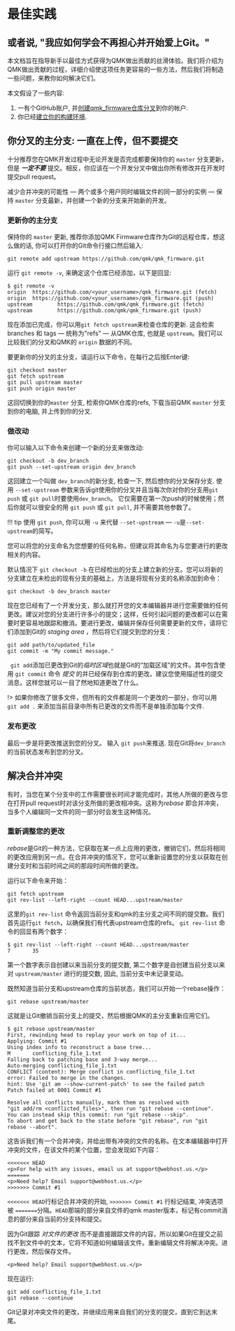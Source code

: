 # 最佳实践

## 或者说, "我应如何学会不再担心并开始爱上Git。"

本文档旨在指导新手以最佳方式获得为QMK做出贡献的丝滑体验。我们将介绍为QMK做出贡献的过程，详细介绍使这项任务更容易的一些方法，然后我们将制造一些问题，来教你如何解决它们。

本文假设了一些内容:

1. 一有个GitHub账户, 并[创建qmk_firmware仓库分叉](getting_started_github.md)到你的帐户.
2. 你已经[建立你的构建环境](tutorial_getting_started.md?id=environment-setup).


## 你分叉的主分支: 一直在上传，但不要提交

十分推荐您在QMK开发过程中无论开发是否完成都要保持你的 `master` 分支更新，但是 ***一定不要*** 提交。相反，你应该在一个开发分叉中做出你所有修改并在开发时提交pull request。

减少合并冲突的可能性 &mdash; 两个或多个用户同时编辑文件的同一部分的实例 &mdash; 保持 `master` 分支最新，并创建一个新的分支来开始新的开发。

### 更新你的主分支

保持你的 `master` 更新, 推荐你添加QMK Firmware仓库作为Git的远程仓库，想这么做的话, 你可以打开你的Git命令行接口然后输入:

```
git remote add upstream https://github.com/qmk/qmk_firmware.git
```

运行 `git remote -v`, 来确定这个仓库已经添加，以下是回显:

```
$ git remote -v
origin  https://github.com/<your_username>/qmk_firmware.git (fetch)
origin  https://github.com/<your_username>/qmk_firmware.git (push)
upstream        https://github.com/qmk/qmk_firmware.git (fetch)
upstream        https://github.com/qmk/qmk_firmware.git (push)
```

现在添加已完成，你可以用`git fetch upstream`来检查仓库的更新. 这会检索branches 和 tags &mdash; 统称为"refs" &mdash; 从QMK仓库, 也就是 `upstream`。我们可以比较我们的分叉和QMK的 `origin` 数据的不同。

要更新你的分叉的主分支，请运行以下命令，在每行之后按Enter键:

```
git checkout master
git fetch upstream
git pull upstream master
git push origin master
```

这回切换到你的`master` 分支, 检索你QMK仓库的refs, 下载当前QMK `master` 分支到你的电脑, 并上传到你的分叉.

### 做改动

你可以输入以下命令来创建一个新的分支来做改动:

```
git checkout -b dev_branch
git push --set-upstream origin dev_branch
```

这回建立一个叫做 `dev_branch`的新分支, 检查一下, 然后想你的分叉保存分支. 使用 `--set-upstream` 参数来告诉git使用你的分叉并且当每次你对你的分支用`git push` 或 `git pull`时要使用`dev_branch`。 它仅需要在第一次push的时候使用；然后你就可以很安全的用 `git push` 或 `git pull`, 并不需要其他参数了。

!!! tip
    使用 `git push`, 你可以用 `-u` 来代替 `--set-upstream` &mdash; `-u`是`--set-upstream`的简写。

您可以将您的分支命名为您想要的任何名称，但建议将其命名为与您要进行的更改相关的内容。

默认情况下 `git checkout -b` 在已经检出的分支上建立新的分支。您可以将新的分支建立在未检出的现有分支的基础上，方法是将现有分支的名称添加到命令：

```
git checkout -b dev_branch master
```

现在您已经有了一个开发分支，那么就打开您的文本编辑器并进行您需要做的任何更改。建议对您的分支进行许多小的提交；这样，任何引起问题的更改都可以在需要时更容易地跟踪和撤消。要进行更改，编辑并保存任何需要更新的文件，请将它们添加到Git的 *staging area* ，然后将它们提交到您的分支：

```
git add path/to/updated_file
git commit -m "My commit message."
```

` git add`添加已更改到Git的*临时区域*也就是Git的“加载区域”的文件。其中包含使用 `git commit` 命令 *提交* 的并已经保存到仓库的更改。建议您使用描述性的提交消息，这样您就可以一目了然地知道更改了什么。

!> 如果你修改了很多文件，但所有的文件都是同一个更改的一部分，你可以用 `git add .` 来添加当前目录中所有已更改的文件而不是单独添加每个文件.

### 发布更改

最后一步是将更改推送到您的分叉。 输入 `git push`来推送. 现在Git将`dev_branch`的当前状态发布到您的分叉。


## 解决合并冲突

有时，当您在某个分支中的工作需要很长时间才能完成时，其他人所做的更改与您在打开pull request时对该分支所做的更改相冲突。这称为*rebase* 即合并冲突，当多个人编辑同一文件的同一部分时会发生这种情况。

### 重新调整您的更改

*rebase*是Git的一种方法，它获取在某一点上应用的更改，撤销它们，然后将相同的更改应用到另一点。在合并冲突的情况下，您可以重新设置您的分支以获取在创建分支时和当前时间之间的那段时间所做的更改。

运行以下命令来开始：

```
git fetch upstream
git rev-list --left-right --count HEAD...upstream/master
```

 这里的`git rev-list` 命令返回当前分支和qmk的主分支之间不同的提交数。我们首先运行`git fetch`，以确保我们有代表upstream仓库的refs。 `git rev-list` 命令的回显有两个数字：

```
$ git rev-list --left-right --count HEAD...upstream/master
7       35
```

第一个数字表示自创建以来当前分支的提交数, 第二个数字是自创建当前分支以来对 `upstream/master` 进行的提交数, 因此, 当前分支中未记录变动。

既然知道当前分支和upstream仓库的当前状态，我们可以开始一个rebase操作：

```
git rebase upstream/master
```

这就是让Git撤销当前分支上的提交，然后根据QMK的主分支重新应用它们。

```
$ git rebase upstream/master
First, rewinding head to replay your work on top of it...
Applying: Commit #1
Using index info to reconstruct a base tree...
M       conflicting_file_1.txt
Falling back to patching base and 3-way merge...
Auto-merging conflicting_file_1.txt
CONFLICT (content): Merge conflict in conflicting_file_1.txt
error: Failed to merge in the changes.
hint: Use 'git am --show-current-patch' to see the failed patch
Patch failed at 0001 Commit #1

Resolve all conflicts manually, mark them as resolved with
"git add/rm <conflicted_files>", then run "git rebase --continue".
You can instead skip this commit: run "git rebase --skip".
To abort and get back to the state before "git rebase", run "git rebase --abort".
```

这告诉我们有一个合并冲突，并给出带有冲突的文件的名称。在文本编辑器中打开冲突的文件，在该文件的某个位置，您会发现如下内容：

```
<<<<<<< HEAD
<p>For help with any issues, email us at support@webhost.us.</p>
=======
<p>Need help? Email support@webhost.us.</p>
>>>>>>> Commit #1
```

 `<<<<<<< HEAD`行标记合并冲突的开始, `>>>>>>> Commit #1` 行标记结束, 冲突选项被 `=======`分隔。`HEAD`那端的部分来自文件的qmk master版本，标记有commit消息的部分来自当前的分支持和提交。

因为Git跟踪 *对文件的更改* 而不是直接跟踪文件的内容，所以如果Git在提交之前找不到文件中的文本，它将不知道如何编辑该文件。重新编辑文件将解决冲突。进行更改，然后保存文件。

```
<p>Need help? Email support@webhost.us.</p>
```

现在运行:

```
git add conflicting_file_1.txt
git rebase --continue
```

Git记录对冲突文件的更改，并继续应用来自我们的分支的提交，直到它到达末尾。
